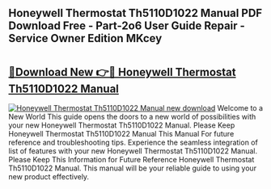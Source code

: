 ## Honeywell Thermostat Th5110D1022 Manual PDF Download Free - Part-2o6 User Guide Repair - Service Owner Edition MKcey

# <h2><a href="http://bc29319.oget.top/?id=Honeywell+Thermostat+Th5110D1022+Manual">🔗Download New 👉🔴 Honeywell Thermostat Th5110D1022 Manual</a></h2>

[![Honeywell Thermostat Th5110D1022 Manual new download](https://i.imgur.com/5g1atiW.png)](http://bc29319.oget.top/?id=Honeywell+Thermostat+Th5110D1022+Manual)
Welcome to a New World This guide opens the doors to a new world of possibilities with your new Honeywell Thermostat Th5110D1022 Manual. Please Keep Honeywell Thermostat Th5110D1022 Manual This Manual For future reference and troubleshooting tips. Experience the seamless integration of list of features with your new Honeywell Thermostat Th5110D1022 Manual. Please Keep This Information for Future Reference Honeywell Thermostat Th5110D1022 Manual. This manual will be your reliable guide to using your new product effectively.
